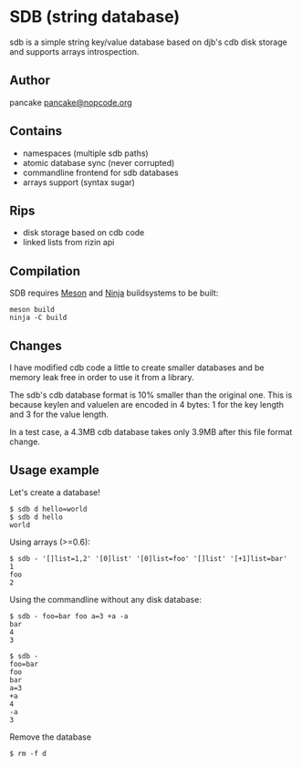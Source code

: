 SDB (string database)
=====================

sdb is a simple string key/value database based on djb's cdb
disk storage and supports arrays introspection.

Author
------
pancake <pancake@nopcode.org>

Contains
--------
* namespaces (multiple sdb paths)
* atomic database sync (never corrupted)
* commandline frontend for sdb databases
* arrays support (syntax sugar)

Rips
----
* disk storage based on cdb code
* linked lists from rizin api

Compilation
-----------
SDB requires [Meson](https://mesonbuild.com/) and [Ninja](https://ninja-build.org/) buildsystems to be built:
```
meson build
ninja -C build
```

Changes
-------
I have modified cdb code a little to create smaller databases and
be memory leak free in order to use it from a library.

The sdb's cdb database format is 10% smaller than the original
one. This is because keylen and valuelen are encoded in 4 bytes:
1 for the key length and 3 for the value length.

In a test case, a 4.3MB cdb database takes only 3.9MB after this
file format change.

Usage example
-------------
Let's create a database!
```
$ sdb d hello=world
$ sdb d hello
world
```
Using arrays (>=0.6):
```
$ sdb - '[]list=1,2' '[0]list' '[0]list=foo' '[]list' '[+1]list=bar'
1
foo
2
```
Using the commandline without any disk database:
```
$ sdb - foo=bar foo a=3 +a -a
bar
4
3
```
```
$ sdb -
foo=bar
foo
bar
a=3
+a
4
-a
3
```
Remove the database
```
$ rm -f d
```
